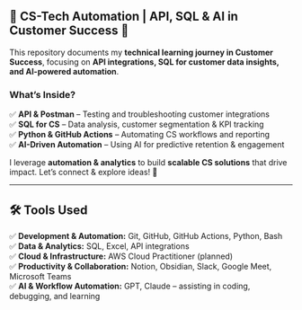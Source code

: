 ## **📌 CS-Tech Automation | API, SQL & AI in Customer Success 🚀**

This repository documents my **technical learning journey in Customer Success**, focusing on **API integrations, SQL for customer data insights, and AI-powered automation**.

### **What’s Inside?**

✅ **API & Postman** – Testing and troubleshooting customer integrations  
✅ **SQL for CS** – Data analysis, customer segmentation & KPI tracking  
✅ **Python & GitHub Actions** – Automating CS workflows and reporting  
✅ **AI-Driven Automation** – Using AI for predictive retention & engagement

I leverage **automation & analytics** to build **scalable CS solutions** that drive impact. Let’s connect & explore ideas! 🚀

---

## **🛠 Tools Used**

✅ **Development & Automation:** Git, GitHub, GitHub Actions, Python, Bash  
✅ **Data & Analytics:** SQL, Excel, API integrations  
✅ **Cloud & Infrastructure:** AWS Cloud Practitioner (planned)  
✅ **Productivity & Collaboration:** Notion, Obsidian, Slack, Google Meet, Microsoft Teams  
✅ **AI & Workflow Automation:** GPT, Claude – assisting in coding, debugging, and learning